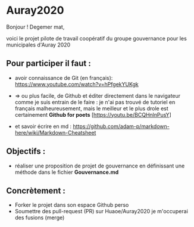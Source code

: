 # Auray2020

Bonjour ! Degemer mat,

voici le projet pilote de travail coopératif du groupe gouvernance pour les municipales d'Auray 2020

## Pour participer il faut :

  * avoir connaissance de Git (en français): https://www.youtube.com/watch?v=hPfgekYUKgk
  
  *  => ou plus facile, de Github et éditer directement dans le navigateur comme je suis entrain de le faire : 
    je n'ai pas trouvé de tutoriel en français malheureusement, mais le meilleur et le plus drole est certainement 
__Github for poets__ 
   [https://youtu.be/BCQHnlnPusY]

  * et savoir écrire en md : https://github.com/adam-p/markdown-here/wiki/Markdown-Cheatsheet

## Objectifs :

  * réaliser une proposition de projet de gouvernance en définissant une méthode dans le fichier **Gouvernance.md**
  

## Concrètement :

  * Forker le projet dans son espace Github perso
  * Soumettre des pull-request (PR) sur Huaoe/Auray2020 je m'occuperai des fusions (merge)
